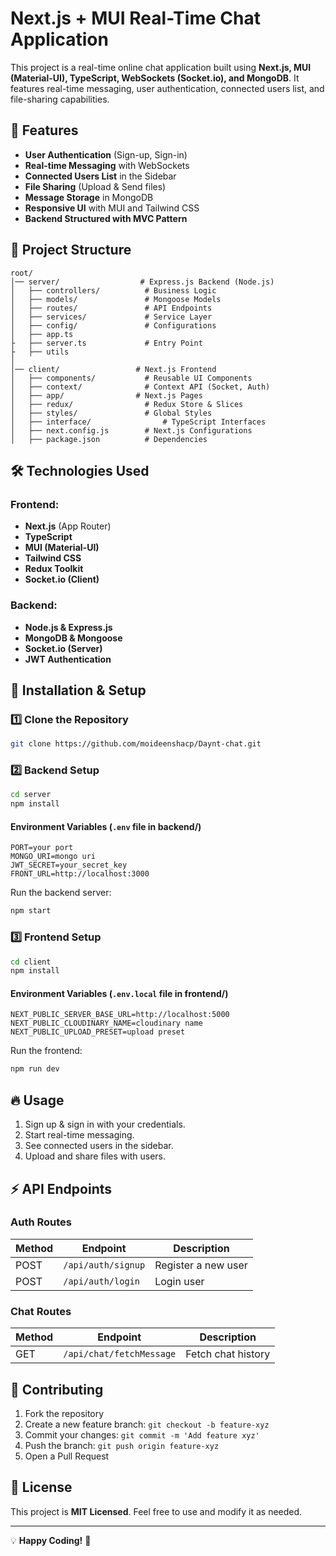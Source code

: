 # Next.js + MUI Real-Time Chat Application

This project is a real-time online chat application built using **Next.js, MUI (Material-UI), TypeScript, WebSockets (Socket.io), and MongoDB**. It features real-time messaging, user authentication, connected users list, and file-sharing capabilities.

## 🚀 Features
- **User Authentication** (Sign-up, Sign-in)
- **Real-time Messaging** with WebSockets
- **Connected Users List** in the Sidebar
- **File Sharing** (Upload & Send files)
- **Message Storage** in MongoDB
- **Responsive UI** with MUI and Tailwind CSS
- **Backend Structured with MVC Pattern**

## 📂 Project Structure
```
root/
│── server/                  # Express.js Backend (Node.js)
│   ├── controllers/          # Business Logic
│   ├── models/               # Mongoose Models
│   ├── routes/               # API Endpoints
│   ├── services/             # Service Layer
│   ├── config/               # Configurations
│   ├── app.ts                  
├   ├── server.ts             # Entry Point
├   ├── utils
│
│── client/                 # Next.js Frontend
│   ├── components/           # Reusable UI Components
│   ├── context/              # Context API (Socket, Auth)
│   ├── app/                # Next.js Pages
│   ├── redux/                # Redux Store & Slices
│   ├── styles/               # Global Styles
│   ├── interface/                # TypeScript Interfaces
│   ├── next.config.js        # Next.js Configurations
│   ├── package.json          # Dependencies
```

## 🛠️ Technologies Used
### **Frontend:**
- **Next.js** (App Router)
- **TypeScript**
- **MUI (Material-UI)**
- **Tailwind CSS**
- **Redux Toolkit**
- **Socket.io (Client)**

### **Backend:**
- **Node.js & Express.js**
- **MongoDB & Mongoose**
- **Socket.io (Server)**
- **JWT Authentication**

## 🚀 Installation & Setup
### **1️⃣ Clone the Repository**
```sh
git clone https://github.com/moideenshacp/Daynt-chat.git
```

### **2️⃣ Backend Setup**
```sh
cd server
npm install
```
#### **Environment Variables (`.env` file in backend/)**
```
PORT=your port
MONGO_URI=mongo uri
JWT_SECRET=your_secret_key
FRONT_URL=http://localhost:3000
```
Run the backend server:
```sh
npm start
```

### **3️⃣ Frontend Setup**
```sh
cd client
npm install
```
#### **Environment Variables (`.env.local` file in frontend/)**
```
NEXT_PUBLIC_SERVER_BASE_URL=http://localhost:5000
NEXT_PUBLIC_CLOUDINARY_NAME=cloudinary name
NEXT_PUBLIC_UPLOAD_PRESET=upload preset
```
Run the frontend:
```sh
npm run dev
```

## 🔥 Usage
1. Sign up & sign in with your credentials.
2. Start real-time messaging.
3. See connected users in the sidebar.
4. Upload and share files with users.


## ⚡ API Endpoints
### **Auth Routes**
| Method | Endpoint      | Description         |
|--------|-------------|---------------------|
| POST   | `/api/auth/signup`  | Register a new user |
| POST   | `/api/auth/login`   | Login user |

### **Chat Routes**
| Method | Endpoint      | Description         |
|--------|-------------|---------------------|
| GET    | `/api/chat/fetchMessage`  | Fetch chat history |


## 🤝 Contributing
1. Fork the repository
2. Create a new feature branch: `git checkout -b feature-xyz`
3. Commit your changes: `git commit -m 'Add feature xyz'`
4. Push the branch: `git push origin feature-xyz`
5. Open a Pull Request

## 📜 License
This project is **MIT Licensed**. Feel free to use and modify it as needed.

---
💡 **Happy Coding!** 🎉

